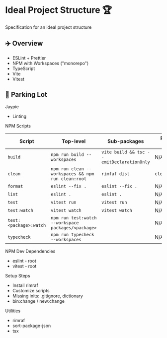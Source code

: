 # Ideal Project Structure 🏆

Specification for an ideal project structure

## ✈️ Overview

* ESLint + Prettier
* NPM with Workspaces ("monorepo")
* TypeScript
* Vite
* Vitest

## 🚦 Parking Lot

Jaypie

* Linting

NPM Scripts

| Script | Top-level | Sub-packages | Root-level |
| ------ | --------- | ------------ | ---------- |
| `build` | `npm run build --workspaces` | `vite build && tsc --emitDeclarationOnly` | N/A |
| `clean` | `npm run clean --workspaces && npm run clean:root` | `rimfaf dist` | `clean:root` |
| `format` | `eslint --fix .` | `eslint --fix .` | N/A |
| `lint` | `eslint .` | `eslint .` | N/A |
| `test` | `vitest run` | `vitest run` | N/A |
| `test:watch` | `vitest watch` | `vitest watch` | N/A |
| `test:<package>:watch` | `npm run test:watch --workspace packages/<package>` |  | N/A |
| `typecheck` | `npm run typecheck --workspaces` |  | N/A |

NPM Dev Dependencies

* eslint - root
* vitest - root

Setup Steps

* Install rimraf
* Customize scripts
* Missing inits: .gitignore, dictionary
* bin:change / new:change

Utilities

* rimraf
* sort-package-json
* tsx
